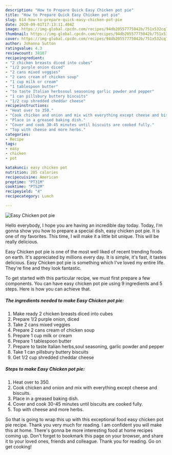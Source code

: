 ```yaml
---
description: "How to Prepare Quick Easy Chicken pot pie"
title: "How to Prepare Quick Easy Chicken pot pie"
slug: 614-how-to-prepare-quick-easy-chicken-pot-pie
date: 2020-09-01T17:13:11.404Z
image: https://img-global.cpcdn.com/recipes/94db20557775042b/751x532cq70/easy-chicken-pot-pie-recipe-main-photo.jpg
thumbnail: https://img-global.cpcdn.com/recipes/94db20557775042b/751x532cq70/easy-chicken-pot-pie-recipe-main-photo.jpg
cover: https://img-global.cpcdn.com/recipes/94db20557775042b/751x532cq70/easy-chicken-pot-pie-recipe-main-photo.jpg
author: Johanna Sutton
ratingvalue: 4.3
reviewcount: 38107
recipeingredient:
- "2 chicken breasts diced into cubes"
- "1/2 purple onion diced"
- "2 cans mixed veggies"
- "2 cans cream of chicken soup"
- "1 cup milk or cream"
- "1 tablespoon butter"
- "to taste Italian herbssoul seasoning garlic powder and pepper"
- "1 can pillsbury buttery biscuits"
- "1/2 cup shredded cheddar cheese"
recipeinstructions:
- "Heat over to 350."
- "Cook chicken and onion and mix with everything except cheese and biscuits."
- "Place in a greased baking dish."
- "Cover and cook 30-45 minutes until biscuits are cooked fully."
- "Top with cheese and more herbs."
categories:
- Recipe
tags:
- easy
- chicken
- pot

katakunci: easy chicken pot 
nutrition: 285 calories
recipecuisine: American
preptime: "PT31M"
cooktime: "PT52M"
recipeyield: "4"
recipecategory: Lunch

---
```



![Easy Chicken pot pie](https://img-global.cpcdn.com/recipes/94db20557775042b/751x532cq70/easy-chicken-pot-pie-recipe-main-photo.jpg)

Hello everybody, I hope you are having an incredible day today. Today, I'm gonna show you how to prepare a special dish, easy chicken pot pie. It is one of my favorites. This time, I will make it a little bit unique. This will be really delicious.



Easy Chicken pot pie is one of the most well liked of recent trending foods on earth. It's appreciated by millions every day. It is simple, it's fast, it tastes delicious. Easy Chicken pot pie is something which I've loved my entire life. They're fine and they look fantastic.


To get started with this particular recipe, we must first prepare a few components. You can have easy chicken pot pie using 9 ingredients and 5 steps. Here is how you can achieve that.

<!--inarticleads1-->

##### The ingredients needed to make Easy Chicken pot pie:

1. Make ready 2 chicken breasts diced into cubes
1. Prepare 1/2 purple onion, diced
1. Take 2 cans mixed veggies
1. Prepare 2 cans cream of chicken soup
1. Prepare 1 cup milk or cream
1. Prepare 1 tablespoon butter
1. Prepare to taste Italian herbs,soul seasoning, garlic powder and pepper
1. Take 1 can pillsbury buttery biscuits
1. Get 1/2 cup shredded cheddar cheese




<!--inarticleads2-->

##### Steps to make Easy Chicken pot pie:

1. Heat over to 350.
1. Cook chicken and onion and mix with everything except cheese and biscuits.
1. Place in a greased baking dish.
1. Cover and cook 30-45 minutes until biscuits are cooked fully.
1. Top with cheese and more herbs.




So that is going to wrap this up with this exceptional food easy chicken pot pie recipe. Thank you very much for reading. I am confident you will make this at home. There's gonna be more interesting food at home recipes coming up. Don't forget to bookmark this page on your browser, and share it to your loved ones, friends and colleague. Thank you for reading. Go on get cooking!
